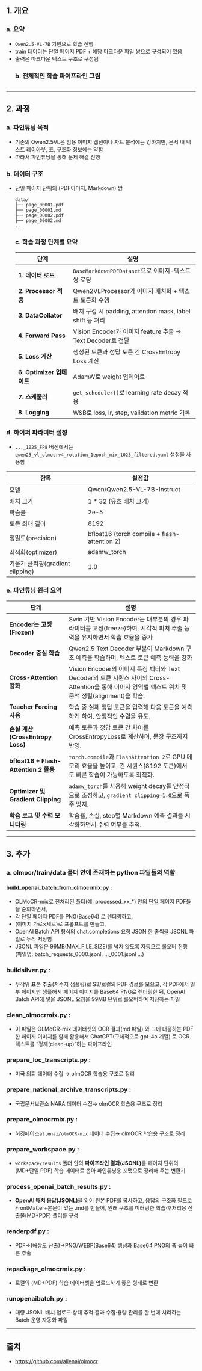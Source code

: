 <h2 id="1-개요">1. 개요</h2>
<h3 id="a-요약">a. 요약</h3>
<ul>
<li><code>Qwen2.5-VL-7B</code> 기반으로 학습 진행</li>
<li>train 데이터는 단일 페이지 PDF + 해당 마크다운 파일 쌍으로 구성되어 있음</li>
<li>출력은 마크다운 텍스트 구조로 구성됨<h3 id="b-전체적인-학습-파이프라인-그림">b. 전체적인 학습 파이프라인 그림</h3>
<a href="https://mermaid.live/edit#pako:eNp9VG1r21YU_iuH-2HIYDvRi7tWjEIdx3SQklDGCpv6QbFVx9SWgiyt60IgzZRAnYZka7olzC4OddpuGKrGaasx78_so-_Vf9jRW2y5pf5gvdznnPM8zzlHG6RiVDUik1wup-hW3WpoMiw3mssLt4H7dulWBugbjzkeO3VZ7xn4z05Y-x34T56w7oV_5NDuiHU9RQ-ja6a6vgbflBQd8NeyV6MXCmHPd2jvDLiv9XXbamUUEiGC343v8djph7mDpCPgKoZ-r17LP1SbDYTenWCLiI0J0H03IOC4bGcPOHraYf8MMl-tmnPXuZVSOQu3VPN-1Xigg7-zz9p9v-2lUy1gqpt2rVbXa1BWKxrctFfD8Byw7QHrObFSetgB-tdruu_Fp4FmrIaGOB3g_N2e_2hAt4-RDOttTWpoelXRP_JhEtzuA7diGhWtlbajWje1ilU3dFi6PXlb4pEunwf_5Hh8_i_EflH3IOYGmJUe_RlTnPIv9HTvbXyQEhxFzqX0BGmedlJGlQQsLeQnhgOaw86P6ctBRMB12d_HwH7uMiepgx34b_dXhAej82oL6MEJ6z0COtxCAYmPSV8g9ND1T46Sk7jDYWKuqFqVtQyM3w0wf5qZiMzE_KUF02PKJUlevEaBmThz2TAfqGZ1rqhW7gc3sKK2WsD2-v5vj5Pm7x7iM7dkYF9gPHTYthufxGXG7hbr_xJK_n0nNqXtpYlJSEzCbh08RnToEju_wDnxDwa4LIFmnBX2_Cyp-WI09tzAIZRI22dJILf4g9rIzLhy2hl_QBaeS0-7wN35opgAPl0iRWx6oCCXu47NjS5idJE-N7vsfSfc4WXb-miJF1HwtP8zW8PNcEuvYnlqq0N1UQxKywLOG-alzuEnN-sG0obLz0dQd3ihkEgLH0GKMeSPQzr0JkOcoIQItRCjpjc_FjCTL_ovSVHA-NwdD0eXVofIxRnIcBSQixoWQ8okS2pmvUpky7S1LGlqZlMNHslGEKwQa01ragqR8baKH7LA6k2MWVf17wyjmYSZhl1bI_I9tdHCJ3u9qlpaqa5iw5qXb020SzMXDFu3iCwVrophFiJvkB-JzPNivvClNH-NxwN-fp7ns-QhkXOiUMgXBEkSrkj8NZEXN7Pkp7Aun-clXhIKIl4EocCLwub_gGyvCQ"><img alt="" src="https://mermaid.ink/img/pako:eNp9VG1r21YU_iuH-2HIYDvRi7tWjEIdx3SQklDGCpv6QbFVx9SWgiyt60IgzZRAnYZka7olzC4OddpuGKrGaasx78_so-_Vf9jRW2y5pf5gvdznnPM8zzlHG6RiVDUik1wup-hW3WpoMiw3mssLt4H7dulWBugbjzkeO3VZ7xn4z05Y-x34T56w7oV_5NDuiHU9RQ-ja6a6vgbflBQd8NeyV6MXCmHPd2jvDLiv9XXbamUUEiGC343v8djph7mDpCPgKoZ-r17LP1SbDYTenWCLiI0J0H03IOC4bGcPOHraYf8MMl-tmnPXuZVSOQu3VPN-1Xigg7-zz9p9v-2lUy1gqpt2rVbXa1BWKxrctFfD8Byw7QHrObFSetgB-tdruu_Fp4FmrIaGOB3g_N2e_2hAt4-RDOttTWpoelXRP_JhEtzuA7diGhWtlbajWje1ilU3dFi6PXlb4pEunwf_5Hh8_i_EflH3IOYGmJUe_RlTnPIv9HTvbXyQEhxFzqX0BGmedlJGlQQsLeQnhgOaw86P6ctBRMB12d_HwH7uMiepgx34b_dXhAej82oL6MEJ6z0COtxCAYmPSV8g9ND1T46Sk7jDYWKuqFqVtQyM3w0wf5qZiMzE_KUF02PKJUlevEaBmThz2TAfqGZ1rqhW7gc3sKK2WsD2-v5vj5Pm7x7iM7dkYF9gPHTYthufxGXG7hbr_xJK_n0nNqXtpYlJSEzCbh08RnToEju_wDnxDwa4LIFmnBX2_Cyp-WI09tzAIZRI22dJILf4g9rIzLhy2hl_QBaeS0-7wN35opgAPl0iRWx6oCCXu47NjS5idJE-N7vsfSfc4WXb-miJF1HwtP8zW8PNcEuvYnlqq0N1UQxKywLOG-alzuEnN-sG0obLz0dQd3ihkEgLH0GKMeSPQzr0JkOcoIQItRCjpjc_FjCTL_ovSVHA-NwdD0eXVofIxRnIcBSQixoWQ8okS2pmvUpky7S1LGlqZlMNHslGEKwQa01ragqR8baKH7LA6k2MWVf17wyjmYSZhl1bI_I9tdHCJ3u9qlpaqa5iw5qXb020SzMXDFu3iCwVrophFiJvkB-JzPNivvClNH-NxwN-fp7ns-QhkXOiUMgXBEkSrkj8NZEXN7Pkp7Aun-clXhIKIl4EocCLwub_gGyvCQ?type=png" /></a></li>
</ul>
<hr />
<h2 id="2-과정">2. 과정</h2>
<h3 id="a-파인튜닝-목적">a. 파인튜닝 목적</h3>
<ul>
<li>기존의 Qwen2.5VL은 범용 이미지 캡션이나 차트 분석에는 강하지만, 문서 내 텍스트 레이아웃, 표, 구조화 정보에는 약함</li>
<li>따라서 파인튜닝을 통해 문제 해결 진행</li>
</ul>
<h3 id="b-데이터-구조">b. 데이터 구조</h3>
<ul>
<li>단일 페이지 단위의 (PDF이미지, Markdown) 쌍<pre><code class="language-YAML">data/
├── page_00001.pdf
├── page_00001.md
├── page_00002.pdf
├── page_00002.md
...</code></pre>
<h3 id="c-학습-과정-단계별-요약">c. 학습 과정 단계별 요약</h3>
<table>
<thead>
<tr>
<th>단계</th>
<th>설명</th>
</tr>
</thead>
<tbody><tr>
<td><strong>1. 데이터 로드</strong></td>
<td><code>BaseMarkdownPDFDataset</code>으로 이미지-텍스트 쌍 로딩</td>
</tr>
<tr>
<td><strong>2. Processor 적용</strong></td>
<td>Qwen2VLProcessor가 이미지 패치화 + 텍스트 토큰화 수행</td>
</tr>
<tr>
<td><strong>3. DataCollator</strong></td>
<td>배치 구성 시 padding, attention mask, label shift 등 처리</td>
</tr>
<tr>
<td><strong>4. Forward Pass</strong></td>
<td>Vision Encoder가 이미지 feature 추출 → Text Decoder로 전달</td>
</tr>
<tr>
<td><strong>5. Loss 계산</strong></td>
<td>생성된 토큰과 정답 토큰 간 CrossEntropy Loss 계산</td>
</tr>
<tr>
<td><strong>6. Optimizer 업데이트</strong></td>
<td>AdamW로 weight 업데이트</td>
</tr>
<tr>
<td><strong>7. 스케줄러</strong></td>
<td><code>get_scheduler()</code>로 learning rate decay 적용</td>
</tr>
<tr>
<td><strong>8. Logging</strong></td>
<td>W&amp;B로 loss, lr, step, validation metric 기록</td>
</tr>
</tbody></table>
</li>
</ul>
<h3 id="d-하이퍼-파라미터-설정">d. 하이퍼 파라미터 설정</h3>
<ul>
<li><code>..._1025_FP8</code> 버전에서는 <code>qwen25_vl_olmocrv4_rotation_1epoch_mix_1025_filtered.yaml</code> 설정을 사용함</li>
</ul>
<table>
<thead>
<tr>
<th>항목</th>
<th>설정값</th>
</tr>
</thead>
<tbody><tr>
<td>모델</td>
<td>Qwen/Qwen2.5-VL-7B-Instruct</td>
</tr>
<tr>
<td>배치 크기</td>
<td>1 * 32 (유효 배치 크기)</td>
</tr>
<tr>
<td>학습률</td>
<td>2e-5</td>
</tr>
<tr>
<td>토큰 최대 길이</td>
<td>8192</td>
</tr>
<tr>
<td>정밀도(precision)</td>
<td>bfloat16 (torch compile + flash-attention 2)</td>
</tr>
<tr>
<td>최적화(optimizer)</td>
<td>adamw_torch</td>
</tr>
<tr>
<td>기울기 클리핑(gradient clipping)</td>
<td>1.0</td>
</tr>
</tbody></table>
<h3 id="e-파인튜닝-원리-요약">e. 파인튜닝 원리 요약</h3>
<table>
<thead>
<tr>
<th>단계</th>
<th>설명</th>
</tr>
</thead>
<tbody><tr>
<td><strong>Encoder는 고정(Frozen)</strong></td>
<td>Swin 기반 Vision Encoder는 대부분의 경우 파라미터를 고정(freeze)하여, 시각적 피처 추출 능력을 유지하면서 학습 효율을 중가</td>
</tr>
<tr>
<td><strong>Decoder 중심 학습</strong></td>
<td>Qwen2.5 Text Decoder 부분이 Markdown 구조 예측을 학습하며, 텍스트 토큰 예측 능력을 강화</td>
</tr>
<tr>
<td><strong>Cross-Attention 강화</strong></td>
<td>Vision Encoder의 이미지 특징 벡터와 Text Decoder의 토큰 시퀀스 사이의 Cross-Attention을 통해 이미지 영역별 텍스트 위치 및 문맥 정렬(alignment)을 학습.</td>
</tr>
<tr>
<td><strong>Teacher Forcing 사용</strong></td>
<td>학습 중 실제 정답 토큰을 입력해 다음 토큰을 예측하게 하여, 안정적인 수렴을 유도.</td>
</tr>
<tr>
<td><strong>손실 계산 (CrossEntropy Loss)</strong></td>
<td>예측 토큰과 정답 토큰 간 차이를 CrossEntropyLoss로 계산하며, 문장 구조까지 반영.</td>
</tr>
<tr>
<td><strong>bfloat16 + Flash-Attention 2 활용</strong></td>
<td><code>torch.compile</code>과 <code>FlashAttention 2</code>로 GPU 메모리 효율을 높이고, 긴 시퀀스(8192 토큰)에서도 빠른 학습이 가능하도록 최적화.</td>
</tr>
<tr>
<td><strong>Optimizer 및 Gradient Clipping</strong></td>
<td><code>adamw_torch</code>를 사용해 weight decay를 안정적으로 조정하고, <code>gradient clipping=1.0</code>으로 폭주 방지.</td>
</tr>
<tr>
<td><strong>학습 로그 및 수렴 모니터링</strong></td>
<td>학습률, 손실, step별 Markdown 예측 결과를 시각화하면서 수렴 여부를 추적.</td>
</tr>
</tbody></table>
<hr />
<h2 id="3-추가">3. 추가</h2>
<h3 id="a-olmocrtraindata--폴더-안에-존재하는-python-파일들의-역할">a. olmocr/train/data  폴더 안에 존재하는 python 파일들의 역할</h3>
<h4 id="build_openai_batch_from_olmocrmixpy-">build_openai_batch_from_olmocrmix.py :</h4>
<ul>
<li>OLMoCR-mix로 전처리된 폴더(예: processed_xx_*) 안의 단일 페이지 PDF들을 순회하면서,</li>
<li>각 단일 페이지 PDF를 PNG(Base64) 로 렌더링하고,</li>
<li>(이미지 가로×세로)로 프롬프트를 만들고,</li>
<li>OpenAI Batch API 형식의 chat.completions 요청 JSON 한 줄씩을 JSONL 파일로 누적 저장함</li>
<li>JSONL 파일은 99MB(MAX_FILE_SIZE)를 넘지 않도록 자동으로 롤오버 진행 (파일명: batch_requests_0000.jsonl, ..._0001.jsonl …)</li>
</ul>
<h3 id="buildsilverpy-">buildsilver.py :</h3>
<ul>
<li>무작위 표본 추출(저수지 샘플링)로 S3/로컬의 PDF 경로를 모으고, 각 PDF에서 일부 페이지만 샘플해서 페이지 이미지를 Base64 PNG로 렌더링한 뒤, OpenAI Batch API에 넣을 JSONL 요청을 99MB 단위로 롤오버하며 저장하는 파일</li>
</ul>
<h3 id="clean_olmocrmixpy-">clean_olmocrmix.py :</h3>
<ul>
<li>이 파일은 OLMoCR-mix 데이터셋의 OCR 결과(md 파일) 와 그에 대응하는 PDF 한 페이지 이미지를 함께 활용해서 ChatGPT(구체적으로 gpt-4o 계열) 로 OCR 텍스트를 “정제(clean-up)”하는 파이프라인</li>
</ul>
<h3 id="prepare_loc_transcriptspy-">prepare_loc_transcripts.py :</h3>
<ul>
<li>미국 의회 데이터 수집 → olmOCR 학습용 구조로 정리 </li>
</ul>
<h3 id="prepare_national_archive_transcriptspy-">prepare_national_archive_transcripts.py :</h3>
<ul>
<li>국립문서보관소 NARA 데이터 수집→ olmOCR 학습용 구조로 정리 </li>
</ul>
<h3 id="prepare_olmocrmixpy-">prepare_olmocrmix.py :</h3>
<ul>
<li>허깅페이스<code>allenai/olmOCR-mix</code> 데이터 수집→ olmOCR 학습용 구조로 정리 </li>
</ul>
<h3 id="prepare_workspacepy-">prepare_workspace.py :</h3>
<ul>
<li><code>workspace/results</code> 폴더 안의 <strong>파이프라인 결과(JSONL)</strong>를 페이지 단위의 (MD+단일 PDF) 학습 데이터로 뽑아 파인튜닝용 포맷으로 정리해 주는 변환기</li>
</ul>
<h3 id="process_openai_batch_resultspy-">process_openai_batch_results.py :</h3>
<ul>
<li><strong>OpenAI 배치 응답(JSONL)</strong>을 읽어 원본 PDF를 복사하고, 응답의 구조화 필드로 FrontMatter+본문이 있는 .md를 만들어, 원래 구조를 미러링한 학습·후처리용 산출물(MD+PDF) 폴더를 구성</li>
</ul>
<h3 id="renderpdfpy-">renderpdf.py :</h3>
<ul>
<li>PDF→(해상도 산출)→PNG/WEBP(Base64) 생성과 Base64 PNG의 폭·높이 빠른 추출</li>
</ul>
<h3 id="repackage_olmocrmixpy-">repackage_olmocrmix.py :</h3>
<ul>
<li>로컬의 (MD+PDF) 학습 데이터셋을 업로드하기 좋은 형태로 변환</li>
</ul>
<h3 id="runopenaibatchpy-">runopenaibatch.py :</h3>
<ul>
<li>대량 JSONL 배치 업로드·상태 추적·결과 수집·용량 관리를 한 번에 처리하는 Batch 운영 자동화 파일</li>
</ul>
<hr />
<h2 id="출처">출처</h2>
<ul>
<li><a href="https://github.com/allenai/olmocr">https://github.com/allenai/olmocr</a></li>
</ul>